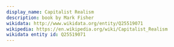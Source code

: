 ```yaml
---
display_name: Capitalist Realism
description: book by Mark Fisher
wikidata: http://www.wikidata.org/entity/Q25519071
wikipedia: https://en.wikipedia.org/wiki/Capitalist_Realism
wikidata entity id: Q25519071
---
```

